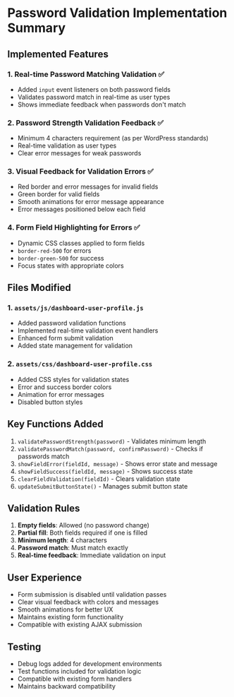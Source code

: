 # Password Validation Implementation Summary

## Implemented Features

### 1. Real-time Password Matching Validation ✅
- Added `input` event listeners on both password fields
- Validates password match in real-time as user types
- Shows immediate feedback when passwords don't match

### 2. Password Strength Validation Feedback ✅
- Minimum 4 characters requirement (as per WordPress standards)
- Real-time validation as user types
- Clear error messages for weak passwords

### 3. Visual Feedback for Validation Errors ✅
- Red border and error messages for invalid fields
- Green border for valid fields
- Smooth animations for error message appearance
- Error messages positioned below each field

### 4. Form Field Highlighting for Errors ✅
- Dynamic CSS classes applied to form fields
- `border-red-500` for errors
- `border-green-500` for success
- Focus states with appropriate colors

## Files Modified

### 1. `assets/js/dashboard-user-profile.js`
- Added password validation functions
- Implemented real-time validation event handlers
- Enhanced form submit validation
- Added state management for validation

### 2. `assets/css/dashboard-user-profile.css`
- Added CSS styles for validation states
- Error and success border colors
- Animation for error messages
- Disabled button styles

## Key Functions Added

1. `validatePasswordStrength(password)` - Validates minimum length
2. `validatePasswordMatch(password, confirmPassword)` - Checks if passwords match
3. `showFieldError(fieldId, message)` - Shows error state and message
4. `showFieldSuccess(fieldId, message)` - Shows success state
5. `clearFieldValidation(fieldId)` - Clears validation state
6. `updateSubmitButtonState()` - Manages submit button state

## Validation Rules

1. **Empty fields**: Allowed (no password change)
2. **Partial fill**: Both fields required if one is filled
3. **Minimum length**: 4 characters
4. **Password match**: Must match exactly
5. **Real-time feedback**: Immediate validation on input

## User Experience

- Form submission is disabled until validation passes
- Clear visual feedback with colors and messages
- Smooth animations for better UX
- Maintains existing form functionality
- Compatible with existing AJAX submission

## Testing

- Debug logs added for development environments
- Test functions included for validation logic
- Compatible with existing form handlers
- Maintains backward compatibility